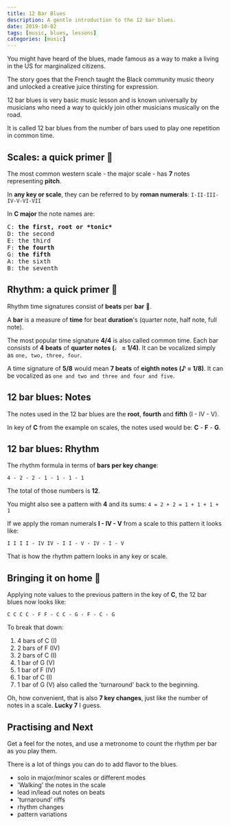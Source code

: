 ```yaml
---
title: 12 Bar Blues
description: A gentle introduction to the 12 bar blues.
date: 2019-10-02
tags: [music, blues, lessons]
categories: [music]
---
```


You might have heard of the blues, made famous as a way to make a living in the US for marginalized citizens.

The story goes that the French taught the Black community music theory and unlocked a creative juice thirsting for expression.

12 bar blues is very basic music lesson and is known universally by musicians who need a way to quickly join other musicians musically on the road.

It is called 12 bar blues from the number of bars used to play one repetition in common time.

## Scales: a quick primer 🎹

The most common western scale - the major scale - has **7** notes representing **pitch**.

In **any key or scale**, they can be referred to by **roman numerals**: `I-II-III-IV-V-VI-VII`

In **C major** the note names are:

<pre>
C: <b>the first, root or *tonic*</b>
D: the second
E: the third
F: <b>the fourth</b>
G: <b>the fifth</b>
A: the sixth
B: the seventh
</pre>

## Rhythm: a quick primer 🥁

Rhythm time signatures consist of **beats** per **bar** 🎼.

A **bar** is a measure of **time** for beat **duration**'s (quarter note, half note, full note).

The most popular time signature **4/4** is also called common time. Each bar consists of **4 beats** of **quarter notes (♩ = 1/4)**. It can be vocalized simply as `one, two, three, four`.

A time signature of **5/8** would mean **7 beats** of **eighth notes (♪ = 1/8)**. It can be vocalized as `one and two and three and four and five`.

## 12 bar blues: Notes

The notes used in the 12 bar blues are the **root**, **fourth** and **fifth** (I - IV - V).

In key of **C** from the example on scales, the notes used would be: **C** - **F** - **G**.

## 12 bar blues: Rhythm

The rhythm formula in terms of **bars per key change**:

`4 - 2 - 2 - 1 - 1 - 1 - 1`

The total of those numbers is **12**.

You might also see a pattern with **4** and its sums: `4 = 2 + 2 = 1 + 1 + 1 + 1`

If we apply the roman numerals **I - IV - V** from a scale to this pattern it looks like:

`I I I I - IV IV - I I - V - IV - I - V`

That is how the rhythm pattern looks in any key or scale.

## Bringing it on home 🎸

Applying note values to the previous pattern in the key of **C**, the 12 bar blues now looks like:

`C C C C - F F - C C - G - F - C - G`

To break that down:

1. 4 bars of C (I)
2. 2 bars of F (IV)
3. 2 bars of C (I)
4. 1 bar of G (V)
5. 1 bar of F (IV)
6. 1 bar of C (I)
7. 1 bar of G (V) also called the 'turnaround' back to the beginning.

Oh, how convenient, that is also **7 key changes**, just like the number of notes in a scale. **Lucky 7** I guess.

## Practising and Next

Get a feel for the notes, and use a metronome to count the rhythm per bar as you play them.

There is a lot of things you can do to add flavor to the blues.

- solo in major/minor scales or different modes
- 'Walking' the notes in the scale
- lead in/lead out notes on beats
- 'turnaround' riffs
- rhythm changes
- pattern variations

